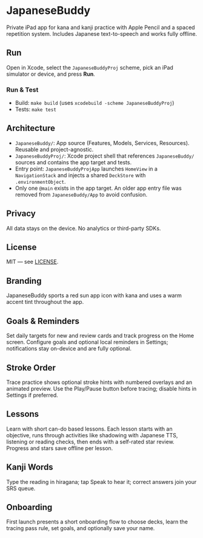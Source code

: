 # JapaneseBuddy

Private iPad app for kana and kanji practice with Apple Pencil and a spaced repetition system. Includes Japanese text-to-speech and works fully offline.

## Run
Open in Xcode, select the `JapaneseBuddyProj` scheme, pick an iPad simulator or device, and press **Run**.

### Run & Test
- Build: `make build` (uses `xcodebuild -scheme JapaneseBuddyProj`)
- Tests: `make test`

## Architecture
- `JapaneseBuddy/`: App source (Features, Models, Services, Resources). Reusable and project-agnostic.
- `JapaneseBuddyProj/`: Xcode project shell that references `JapaneseBuddy/` sources and contains the app target and tests.
- Entry point: `JapaneseBuddyProjApp` launches `HomeView` in a `NavigationStack` and injects a shared `DeckStore` with `.environmentObject`.
- Only one `@main` exists in the app target. An older app entry file was removed from `JapaneseBuddy/App` to avoid confusion.

## Privacy
All data stays on the device. No analytics or third-party SDKs.

## License
MIT — see [LICENSE](LICENSE).

## Branding
JapaneseBuddy sports a red sun app icon with kana and uses a warm accent tint throughout the app.

## Goals & Reminders
Set daily targets for new and review cards and track progress on the Home screen. Configure goals and optional local reminders in Settings; notifications stay on-device and are fully optional.

## Stroke Order
Trace practice shows optional stroke hints with numbered overlays and an animated preview. Use the Play/Pause button before tracing; disable hints in Settings if preferred.

## Lessons
Learn with short can-do based lessons. Each lesson starts with an objective, runs through activities like shadowing with Japanese TTS, listening or reading checks, then ends with a self-rated star review. Progress and stars save offline per lesson.

## Kanji Words
Type the reading in hiragana; tap Speak to hear it; correct answers join your SRS queue.
## Onboarding
First launch presents a short onboarding flow to choose decks, learn the tracing pass rule, set goals, and optionally save your name.

